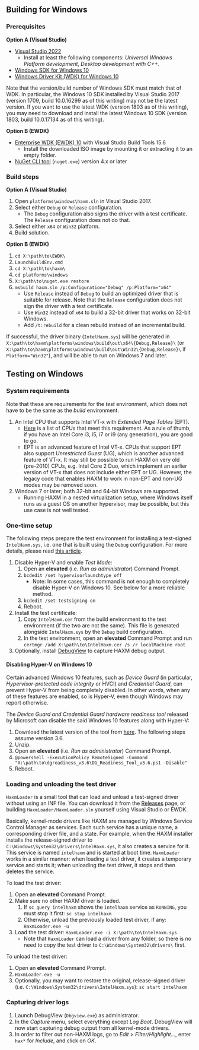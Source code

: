 ## Building for Windows
### Prerequisites

**Option A (Visual Studio)**
* [Visual Studio 2022][visualstudio]
  * Install at least the following components:
_Universal Windows Platform development_, _Desktop development with C++_.
* [Windows SDK for Windows 10][sdk10]
* [Windows Driver Kit (WDK) for Windows 10][wdk10]

Note that the version/build number of Windows SDK must match that of WDK.
In particular, the Windows 10 SDK installed by Visual Studio 2017 (version 1709,
build 10.0.16299 as of this writing) may not be the latest version. If you want
to use the latest WDK (version 1803 as of this writing), you may need to
download and install the latest Windows 10 SDK (version 1803, build 10.0.17134
as of this writing).

**Option B (EWDK)**
* [Enterprise WDK (EWDK) 10][ewdk10] with Visual Studio Build Tools 15.6
  * Install the downloaded ISO image by mounting it or extracting it to an empty
folder.
* [NuGet CLI tool][nuget] (`nuget.exe`) version 4.x or later

### Build steps
**Option A (Visual Studio)**
1. Open `platforms\windows\haxm.sln` in Visual Studio 2017.
1. Select either `Debug` or `Release` configuration.
   * The `Debug` configuration also signs the driver with a test certificate.
The `Release` configuration does not do that.
1. Select either `x64` or `Win32` platform.
1. Build solution.

**Option B (EWDK)**
1. `cd X:\path\to\EWDK\`
1. `LaunchBuildEnv.cmd`
1. `cd X:\path\to\haxm\`
1. `cd platforms\windows`
1. `X:\path\to\nuget.exe restore`
1. `msbuild haxm.sln /p:Configuration="Debug" /p:Platform="x64"`
   * Use `Release` instead of `Debug` to build an optimized driver that is
suitable for release. Note that the `Release` configuration does not sign the
driver with a test certificate.
   * Use `Win32` instead of `x64` to build a 32-bit driver that works on 32-bit
Windows.
   * Add `/t:rebuild` for a clean rebuild instead of an incremental build.

If successful, the driver binary (`IntelHaxm.sys`) will be generated in
`X:\path\to\haxm\platforms\windows\build\out\x64\{Debug,Release}\` (or
`X:\path\to\haxm\platforms\windows\build\out\Win32\{Debug,Release}\` if
`Platform="Win32"`), and will be able to run on Windows 7 and later.

## Testing on Windows
### System requirements
Note that these are requirements for the _test_ environment, which does not
have to be the same as the _build_ environment.

1. An Intel CPU that supports Intel VT-x with _Extended Page Tables_ (EPT).
   * [Here][intel-ept-cpus] is a list of CPUs that meet this requirement. As a
rule of thumb, if you have an Intel Core i3, i5, i7 or i9 (any generation), you
are good to go.
   * EPT is an advanced feature of Intel VT-x. CPUs that support EPT also
support _Unrestricted Guest_ (UG), which is another advanced feature of VT-x.
It may still be possible to run HAXM on very old (pre-2010) CPUs, e.g.
Intel Core 2 Duo, which implement an earlier version of VT-x that does not
include either EPT or UG. However, the legacy code that enables HAXM to work in
non-EPT and non-UG modes may be removed soon.
1. Windows 7 or later; both 32-bit and 64-bit Windows are supported.
   * Running HAXM in a nested virtualization setup, where Windows itself runs as
a guest OS on another hypervisor, may be possible, but this use case is not well
tested.

### One-time setup
The following steps prepare the test environment for installing a test-signed
`IntelHaxm.sys`, i.e. one that is built using the `Debug` configuration. For
more details, please read [this article][windows-test-driver-install].

1. Disable Hyper-V and enable _Test Mode_:
   1. Open an **elevated** (i.e. _Run as administrator_) Command Prompt.
   1. `bcdedit /set hypervisorlaunchtype off`
      * Note: In some cases, this command is not enough to completely disable
Hyper-V on Windows 10. See below for a more reliable method.
   1. `bcdedit /set testsigning on`
   1. Reboot.
1. Install the test certificate:
   1. Copy `IntelHaxm.cer` from the build environment to the test environment
(if the two are not the same). This file is generated alongside `IntelHaxm.sys`
by the `Debug` build configuration.
   1. In the test environment, open an **elevated** Command Prompt and run
`certmgr /add X:\path\to\IntelHaxm.cer /s /r localMachine root`
1. Optionally, install [DebugView][debugview] to capture HAXM debug output.

#### Disabling Hyper-V on Windows 10
Certain advanced Windows 10 features, such as _Device Guard_ (in particular,
_Hypervisor-protected code integrity_ or HVCI) and _Credential Guard_, can
prevent Hyper-V from being completely disabled. In other words, when any of
these features are enabled, so is Hyper-V, even though Windows may report
otherwise.

The _Device Guard and Credential Guard hardware readiness tool_ released by
Microsoft can disable the said Windows 10 features along with Hyper-V:
1. Download the latest version of the tool from [here][dgreadiness-tool]. The
following steps assume version 3.6.
1. Unzip.
1. Open an **elevated** (i.e. _Run as administrator_) Command Prompt.
1. `@powershell -ExecutionPolicy RemoteSigned -Command "X:\path\to\dgreadiness_v3.6\DG_Readiness_Tool_v3.6.ps1 -Disable"`
1. Reboot.

### Loading and unloading the test driver
`HaxmLoader` is a small tool that can load and unload a test-signed driver
without using an INF file. You can download it from the
[Releases][github-haxm-releases] page, or building `HaxmLoader/HaxmLoader.sln`
yourself using Visual Studio or EWDK.

Basically, kernel-mode drivers like HAXM are managed by Windows Service Control
Manager as services. Each such service has a unique name, a corresponding driver
file, and a state. For example, when the HAXM installer installs the
release-signed driver to `C:\Windows\System32\drivers\IntelHaxm.sys`, it also
creates a service for it. This service is named `intelhaxm` and is started at
boot time. `HaxmLoader` works in a similar manner: when loading a test driver,
it creates a temporary service and starts it; when unloading the test driver, it
stops and then deletes the service. 

To load the test driver:
1. Open an **elevated** Command Prompt.
1. Make sure no other HAXM driver is loaded.
   1. If `sc query intelhaxm` shows the `intelhaxm` service as `RUNNING`, you
must stop it first: `sc stop intelhaxm`
   1. Otherwise, unload the previously loaded test driver, if any:
`HaxmLoader.exe -u`
1. Load the test driver: `HaxmLoader.exe -i X:\path\to\IntelHaxm.sys`
   * Note that `HaxmLoader` can load a driver from any folder, so there is no
need to copy the test driver to `C:\Windows\System32\drivers\` first.

To unload the test driver:
1. Open an **elevated** Command Prompt.
1. `HaxmLoader.exe -u`
1. Optionally, you may want to restore the original, release-signed driver
(i.e. `C:\Windows\System32\drivers\IntelHaxm.sys`): `sc start intelhaxm`

### Capturing driver logs
1. Launch DebugView (`Dbgview.exe`) as administrator.
1. In the _Capture_ menu, select everything except _Log Boot_. DebugView will
now start capturing debug output from all kernel-mode drivers.
1. In order to filter out non-HAXM logs, go to _Edit_ > _Filter/Highlight..._,
enter `hax*` for _Include_, and click on _OK_.

[visualstudio]: https://www.visualstudio.com/downloads/
[ewdk10]: https://docs.microsoft.com/en-us/windows-hardware/drivers/develop/using-the-enterprise-wdk
[sdk10]: https://developer.microsoft.com/en-us/windows/downloads/windows-10-sdk
[wdk10]: https://docs.microsoft.com/en-us/windows-hardware/drivers/download-the-wdk
[nuget]: https://www.nuget.org/downloads
[intel-ept-cpus]: https://ark.intel.com/Search/FeatureFilter?productType=processors&ExtendedPageTables=true
[windows-test-driver-install]: https://docs.microsoft.com/en-us/windows-hardware/drivers/install/installing-test-signed-driver-packages
[debugview]: https://docs.microsoft.com/en-us/sysinternals/downloads/debugview
[dgreadiness-tool]: https://www.microsoft.com/en-us/download/details.aspx?id=53337
[github-haxm-releases]: https://github.com/intel/haxm/releases
